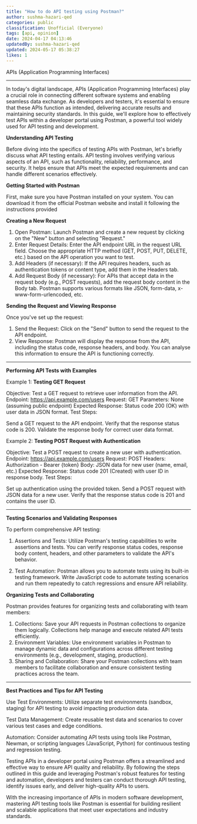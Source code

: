 ```yaml
---
title: "How to do API testing using Postman?"
author: sushma-hazari-qed
categories: public
classification: Unofficial (Everyone)
tags: [api, opinion]
date: 2024-04-17 04:13:46 
updatedBy: sushma-hazari-qed
updated: 2024-05-17 05:38:27 
likes: 1
---
```


APIs (Application Programming Interfaces)

***

In today's digital landscape, APIs (Application Programming Interfaces) play a crucial role in connecting different software systems and enabling seamless data exchange. As developers and testers, it's essential to ensure that these APIs function as intended, delivering accurate results and maintaining security standards. In this guide, we'll explore how to effectively test APIs within a developer portal using Postman, a powerful tool widely used for API testing and development.

**Understanding API Testing**

Before diving into the specifics of testing APIs with Postman, let's briefly discuss what API testing entails. API testing involves verifying various aspects of an API, such as functionality, reliability, performance, and security. It helps ensure that APIs meet the expected requirements and can handle different scenarios effectively.

**Getting Started with Postman**

First, make sure you have Postman installed on your system. You can download it from the official Postman website and install it following the instructions provided

**Creating a New Request**

1. Open Postman: Launch Postman and create a new request by clicking on the "New" button and selecting "Request."
2. Enter Request Details: Enter the API endpoint URL in the request URL field. Choose the appropriate HTTP method (GET, POST, PUT, DELETE, etc.) based on the API operation you want to test.
3. Add Headers (if necessary): If the API requires headers, such as authentication tokens or content type, add them in the Headers tab.
4. Add Request Body (if necessary): For APIs that accept data in the request body (e.g., POST requests), add the request body content in the Body tab. Postman supports various formats like JSON, form-data, x-www-form-urlencoded, etc.

**Sending the Request and Viewing Response**

Once you've set up the request:

1.	Send the Request: Click on the "Send" button to send the request to the API endpoint.
2.	View Response: Postman will display the response from the API, including the status code, response headers, and body. You can analyse this information to ensure the API is functioning correctly.

***

**Performing API Tests with Examples**

Example 1: **Testing GET Request**

Objective: Test a GET request to retrieve user information from the API.
Endpoint: https://api.example.com/users
Request: GET
Parameters: None (assuming public endpoint)
Expected Response: Status code 200 (OK) with user data in JSON format.
Test Steps:

Send a GET request to the API endpoint.
Verify that the response status code is 200.
Validate the response body for correct user data format.

Example 2: **Testing POST Request with Authentication**

Objective: Test a POST request to create a new user with authentication.
Endpoint: https://api.example.com/users
Request: POST
Headers: Authorization - Bearer {token}
Body: JSON data for new user (name, email, etc.)
Expected Response: Status code 201 (Created) with user ID in response body.
Test Steps:

Set up authentication using the provided token.
Send a POST request with JSON data for a new user.
Verify that the response status code is 201 and contains the user ID.


***

**Testing Scenarios and Validating Responses**

To perform comprehensive API testing:

1. Assertions and Tests: Utilize Postman's testing capabilities to write assertions and tests. You can verify response status codes, response body content, headers, and other parameters to validate the API's behavior.

2. Test Automation: Postman allows you to automate tests using its built-in testing framework. Write JavaScript code to automate testing scenarios and run them repeatedly to catch regressions and ensure API reliability.

**Organizing Tests and Collaborating**

Postman provides features for organizing tests and collaborating with team members:
1.	Collections: Save your API requests in Postman collections to organize them logically. Collections help manage and execute related API tests efficiently.
2.	Environment Variables: Use environment variables in Postman to manage dynamic data and configurations across different testing environments (e.g., development, staging, production).
3.	Sharing and Collaboration: Share your Postman collections with team members to facilitate collaboration and ensure consistent testing practices across the team.


***

**Best Practices and Tips for API Testing**   

Use Test Environments: Utilize separate test environments (sandbox, staging) for API testing to avoid impacting production data.

Test Data Management: Create reusable test data and scenarios to cover various test cases and edge conditions.

Automation: Consider automating API tests using tools like Postman, Newman, or scripting languages (JavaScript, Python) for continuous testing and regression testing.


Testing APIs in a developer portal using Postman offers a streamlined and effective way to ensure API quality and reliability. By following the steps outlined in this guide and leveraging Postman's robust features for testing and automation, developers and testers can conduct thorough API testing, identify issues early, and deliver high-quality APIs to users.

With the increasing importance of APIs in modern software development, mastering API testing tools like Postman is essential for building resilient and scalable applications that meet user expectations and industry standards.